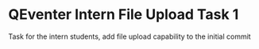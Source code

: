 # QEventer Intern File Upload Task 1
 Task for the intern students, add file upload capability to the initial commit
